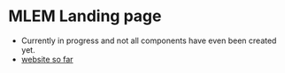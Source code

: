 # MLEM Landing page

- Currently in progress and not all components have even been created yet.
- [website so far](https://mlem-ai.herokuapp.com/)
